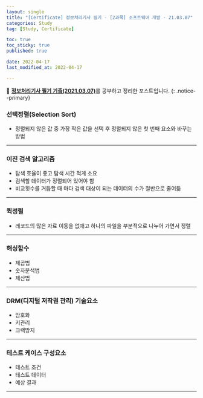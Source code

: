 ```yaml
---
layout: single
title: "[Certificate] 정보처리기사 필기 - [2과목] 소프트웨어 개발 - 21.03.07"
categories: Study
tag: [Study, Certificate]

toc: true
toc_sticky: true
published: true

date: 2022-04-17
last_modified_at: 2022-04-17

---
```



📄 [**정보처리기사 필기 기출(2021.03.07)**](https://comcbt.com/xe/iz)를 공부하고 정리한 포스트입니다.
{: .notice--primary}


### 선택정렬(Selection Sort)

- 정렬되지 않은 값 중 가장 작은 값을 선택 후 정렬되지 않은 첫 번째 요소와 바꾸는 방법

---

### 이진 검색 알고리즘

- 탐색 효율이 좋고 탐색 시간 적게 소요
- 검색할 데이터가 정렬되어 있어야 함
- 비교횟수를 거듭할 때 마다 검색 대상이 되는 데이터의 수가 절반으로 줄어듦

---

### 퀵정렬

- 레코드의 많은 자료 이동을 없애고 하나의 파일을 부분적으로 나누어 가면서 정렬

---

### 해싱함수

- 제곱법
- 숫자분석법
- 제산법

---

### DRM(디지털 저작권 관리) 기술요소

- 암호화
- 키관리
- 크랙방지

---

### 테스트 케이스 구성요소

- 테스트 조건
- 테스트 데이터
- 예상 결과

---

###
